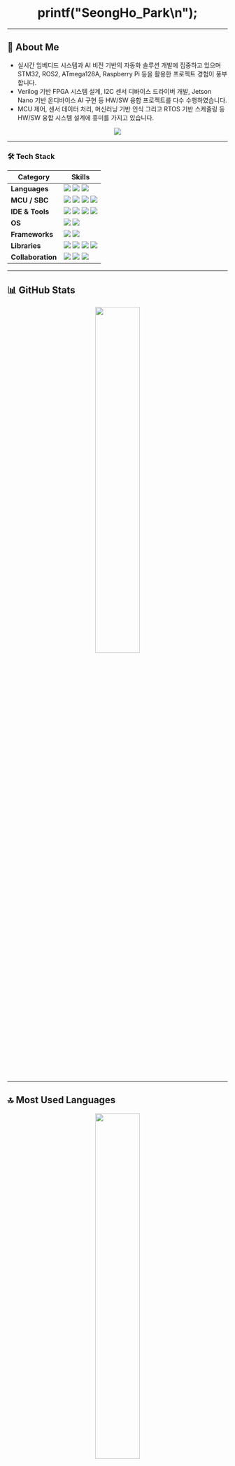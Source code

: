 <h1 align="center">printf("SeongHo_Park\n");</h1>

---

## 💬 About Me

- 실시간 임베디드 시스템과 AI 비전 기반의 자동화 솔루션 개발에 집중하고 있으며 STM32, ROS2, ATmega128A, Raspberry Pi 등을 활용한 프로젝트 경험이 풍부합니다.
- Verilog 기반 FPGA 시스템 설계, I2C 센서 디바이스 드라이버 개발, Jetson Nano 기반 온디바이스 AI 구현 등 HW/SW 융합 프로젝트를 다수 수행하였습니다.
- MCU 제어, 센서 데이터 처리, 머신러닝 기반 인식 그리고 RTOS 기반 스케줄링 등 HW/SW 융합 시스템 설계에 흥미를 가지고 있습니다.

<p align="center">
  <img src="https://readme-typing-svg.herokuapp.com?color=7F96FF&center=true&vCenter=true&lines=HW%2FSW+Co-Design;C+%7C+Python+%7C+Verilog+HDL;ATmega128A+%7C+STM32;Arduino+%7C+Raspberry+Pi;Jetson+Nano+%7C+Basys3;ROS2+%7C+RTOS+%7C+OpenCV" />
</p>

---

### 🛠 Tech Stack

<table>
  <thead>
    <tr>
      <th>Category</th>
      <th>Skills</th>
    </tr>
  </thead>
  <tbody>
    <tr>
      <td><b>Languages</b></td>
      <td>
        <img src="https://img.shields.io/badge/C-00599C?style=for-the-badge&logo=c&logoColor=white"/>
        <img src="https://img.shields.io/badge/Python-3776AB?style=for-the-badge&logo=python&logoColor=white"/>
        <img src="https://img.shields.io/badge/Verilog HDL-FFA500?style=for-the-badge&logo=verilog&logoColor=white"/>
      </td>
    </tr>
    <tr>
      <td><b>MCU / SBC</b></td>
      <td>
        <img src="https://img.shields.io/badge/STM32-03234B?style=for-the-badge&logo=stmicroelectronics&logoColor=white"/>
        <img src="https://img.shields.io/badge/ATmega128A-E34F26?style=for-the-badge"/>
        <img src="https://img.shields.io/badge/Raspberry Pi-A22846?style=for-the-badge&logo=raspberrypi&logoColor=white"/>
        <img src="https://img.shields.io/badge/Basys3-007ACC?style=for-the-badge&logo=xilinx&logoColor=white"/>
      </td>
    </tr>
    <tr>
      <td><b>IDE & Tools</b></td>
      <td>
        <img src="https://img.shields.io/badge/VS Code-007ACC?style=for-the-badge&logo=visualstudiocode&logoColor=white"/>
        <img src="https://img.shields.io/badge/Atmel Studio-0C2C56?style=for-the-badge"/>
        <img src="https://img.shields.io/badge/STM32CubeIDE-03234B?style=for-the-badge&logo=stmicroelectronics&logoColor=white"/>
        <img src="https://img.shields.io/badge/Vivado-FFD700?style=for-the-badge&logo=xilinx&logoColor=white"/>
      </td>
    </tr>
    <tr>
      <td><b>OS</b></td>
      <td>
        <img src="https://img.shields.io/badge/Windows10-0078D6?style=for-the-badge&logo=windows&logoColor=white"/>
        <img src="https://img.shields.io/badge/Ubuntu-E95420?style=for-the-badge&logo=ubuntu&logoColor=white"/>
      </td>
    </tr>
    <tr>
      <td><b>Frameworks</b></td>
      <td>
        <img src="https://img.shields.io/badge/ROS2-339933?style=for-the-badge&logo=ros&logoColor=white"/>
        <img src="https://img.shields.io/badge/TensorFlow-FF6F00?style=for-the-badge&logo=tensorflow&logoColor=white"/>
      </td>
    </tr>
    <tr>
      <td><b>Libraries</b></td>
      <td>
        <img src="https://img.shields.io/badge/OpenCV-5C3EE8?style=for-the-badge&logo=opencv&logoColor=white"/>
        <img src="https://img.shields.io/badge/NumPy-013243?style=for-the-badge&logo=numpy&logoColor=white"/>
        <img src="https://img.shields.io/badge/Pandas-150458?style=for-the-badge&logo=pandas&logoColor=white"/>
        <img src="https://img.shields.io/badge/Scikit--Learn-F7931E?style=for-the-badge&logo=scikitlearn&logoColor=white"/>
      </td>
    </tr>
    <tr>
      <td><b>Collaboration</b></td>
      <td>
        <img src="https://img.shields.io/badge/Git-F05032?style=for-the-badge&logo=git&logoColor=white"/>
        <img src="https://img.shields.io/badge/GitHub-181717?style=for-the-badge&logo=github&logoColor=white"/>
        <img src="https://img.shields.io/badge/Notion-000000?style=for-the-badge&logo=notion&logoColor=white"/>
      </td>
    </tr>
  </tbody>
</table>


---

## 📊 GitHub Stats

<p align="center">
  <img src="https://github-readme-stats.vercel.app/api?username=SE0NGH0&show_icons=true&theme=default" width="45%" />
</p>

---

## 🔝 Most Used Languages

<p align="center">
  <img src="https://github-readme-stats.vercel.app/api/top-langs/?username=SE0NGH0&layout=compact" width="45%">
</p>

---

## 🔍 Visitors

<p align="center">
  <img src="https://komarev.com/ghpvc/?username=SE0NGH0&label=Profile+Views" alt="visitor counter"/>
</p>

---

## 📫 Contact

- 📧 Email: ericsungho@naver.com
- 📋 Notion: [seongho-portfolio](https://www.notion.so/printf-n-1ae27600c1fd80849a11f5429d4e6241?pvs=12)  
- 🌐 Blog: [hotari.tistory](https://hotari.tistory.com/)
- 📸 Instagram: (운동계정)[@_0hmai](https://www.instagram.com/_0hmai/)

---

